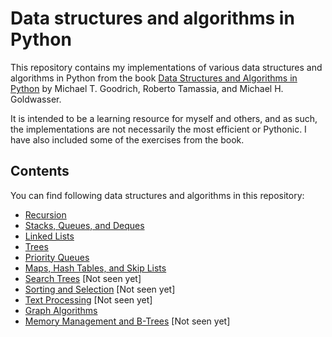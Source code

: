 # Data structures and algorithms in Python

This repository contains my implementations of various data structures and algorithms in Python from the book [Data Structures and Algorithms in Python](https://www.amazon.com/Data-Structures-Algorithms-Python-Michael/dp/1118290275) by Michael T. Goodrich, Roberto Tamassia, and Michael H. Goldwasser.

It is intended to be a learning resource for myself and others, and as such, the implementations are not necessarily the most efficient or Pythonic. I have also included some of the exercises from the book.

## Contents

You can find following data structures and algorithms in this repository:

- [Recursion](./chapter_4_recursion/readme.md)
- [Stacks, Queues, and Deques](./chapter_6_stacks_queues_deques/readme.md)
- [Linked Lists](./chapter_7_linked_lists/readme.md)
- [Trees](./chapter_8_trees/readme.md)
- [Priority Queues](./chapter_9_priority_queues/readme.md)
- [Maps, Hash Tables, and Skip Lists](./chapter_10_maps_hash_tables_skip_lists/readme.md)
- [Search Trees](./chapter_11_search_trees/readme.md) [Not seen yet]
- [Sorting and Selection](./chapter_12_sorting_and_selection/readme.md) [Not seen yet]
- [Text Processing](./chapter_13_text_processing/readme.md) [Not seen yet]
- [Graph Algorithms](./chapter_14_graph_algorithms/readme.md) 
- [Memory Management and B-Trees](./chapter_15_memory_management_b_trees/readme.md) [Not seen yet]